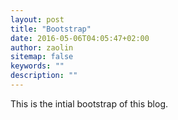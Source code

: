 ```yaml
---
layout: post
title: "Bootstrap"
date: 2016-05-06T04:05:47+02:00
author: zaolin
sitemap: false
keywords: ""
description: ""
---
```


This is the intial bootstrap of this blog.
